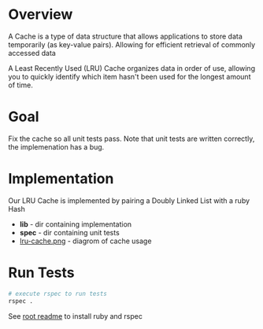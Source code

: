 # Overview

A Cache is a type of data structure that allows applications to store data temporarily (as key-value pairs).  Allowing for efficient retrieval of commonly accessed data

A Least Recently Used (LRU) Cache organizes data in order of use, allowing you to quickly identify which item hasn't been used for the longest amount of time.

# Goal

Fix the cache so all unit tests pass.  Note that unit tests are written correctly, the implemenation has a bug.


# Implementation

Our LRU Cache is implemented by pairing a Doubly Linked List with a ruby Hash

* **lib**  - dir containing implementation
* **spec** - dir containing unit tests
* [lru-cache.png](lur-cache.png) - diagrom of cache usage

# Run Tests

```bash
# execute rspec to run tests
rspec .
```

See [root readme](../README.md) to install ruby and rspec

